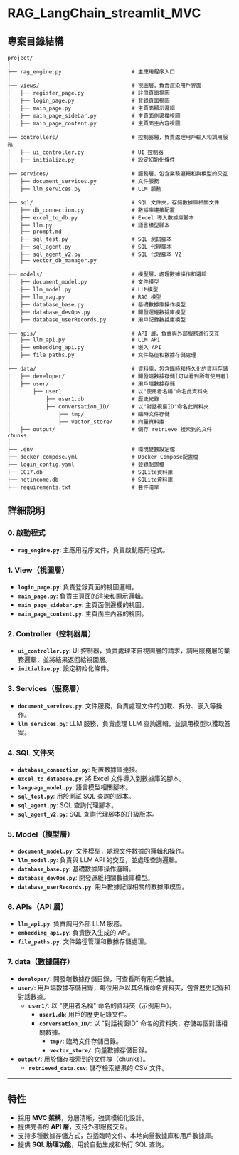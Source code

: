 # RAG_LangChain_streamlit_MVC
## 專案目錄結構

```plaintext
project/
│
├── rag_engine.py                      # 主應用程序入口
│
├── views/                             # 視圖層，負責渲染用戶界面
│   ├── register_page.py               # 註冊頁面視圖
│   ├── login_page.py                  # 登錄頁面視圖
│   ├── main_page.py                   # 主頁面顯示邏輯
│   ├── main_page_sidebar.py           # 主頁面側邊欄視圖
│   ├── main_page_content.py           # 主頁面主內容視圖
│
├── controllers/                       # 控制器層，負責處理用戶輸入和調用服務
│   ├── ui_controller.py               # UI 控制器
│   ├── initialize.py                  # 設定初始化條件
│
├── services/                          # 服務層，包含業務邏輯和與模型的交互
│   ├── document_services.py           # 文件服務
│   ├── llm_services.py                # LLM 服務
│
├── sql/                               # SQL 文件夾，存儲數據庫相關文件
│   ├── db_connection.py               # 數據庫連接配置
│   ├── excel_to_db.py                 # Excel 導入數據庫腳本
│   ├── llm.py                         # 語言模型腳本
│   ├── prompt.md
│   ├── sql_test.py                    # SQL 測試腳本
│   ├── sql_agent.py                   # SQL 代理腳本
│   ├── sql_agent_v2.py                # SQL 代理腳本 V2
│   ├── vector_db_manager.py
│
├── models/                            # 模型層，處理數據操作和邏輯
│   ├── document_model.py              # 文件模型
│   ├── llm_model.py                   # LLM模型
│   ├── llm_rag.py                     # RAG 模型
│   ├── database_base.py               # 基礎數據庫操作模型
│   ├── database_devOps.py             # 開發運維數據庫模型
│   ├── database_userRecords.py        # 用戶記錄數據庫模型
│
├── apis/                              # API 層，負責與外部服務進行交互
│   ├── llm_api.py                     # LLM API
│   ├── embedding_api.py               # 嵌入 API
│   ├── file_paths.py                  # 文件路徑和數據存儲處理
│
├── data/                              # 資料庫，包含臨時和持久化的資料存儲
│   ├── developer/                     # 開發端數據存儲(可以看到所有使用者)
│   ├── user/                          # 用戶端數據存儲
│       ├── user1                      # 以"使用者名稱"命名此資料夾
│           ├── user1.db               # 歷史紀錄
│           ├── conversation_ID/       # 以"對話視窗ID"命名此資料夾
│               ├── tmp/               # 臨時文件存儲
│               ├── vector_store/      # 向量資料庫
│   ├── output/                        # 儲存 retrieve 搜索到的文件 chunks
│
├── .env                               # 環境變數設定檔
├── docker-compose.yml                 # Docker Compose配置檔
├── login_config.yaml                  # 登錄配置檔
├── CC17.db                            # SQLite資料庫
├── netincome.db                       # SQLite資料庫
├── requirements.txt                   # 套件清單
```
## 詳細說明

### 0. 啟動程式
- **`rag_engine.py`**: 主應用程序文件，負責啟動應用程式。

### 1. View（視圖層）
- **`login_page.py`**: 負責登錄頁面的視圖邏輯。
- **`main_page.py`**: 負責主頁面的渲染和顯示邏輯。
- **`main_page_sidebar.py`**: 主頁面側邊欄的視圖。
- **`main_page_content.py`**: 主頁面主內容的視圖。

### 2. Controller（控制器層）
- **`ui_controller.py`**: UI 控制器，負責處理來自視圖層的請求，調用服務層的業務邏輯，並將結果返回給視圖層。
- **`initialize.py`**: 設定初始化條件。

### 3. Services（服務層）
- **`document_services.py`**: 文件服務，負責處理文件的加載、拆分、嵌入等操作。
- **`llm_services.py`**: LLM 服務，負責處理 LLM 查詢邏輯，並調用模型以獲取答案。

### 4. SQL 文件夾
- **`database_connection.py`**: 配置數據庫連接。
- **`excel_to_database.py`**: 將 Excel 文件導入到數據庫的腳本。
- **`language_model.py`**: 語言模型相關腳本。
- **`sql_test.py`**: 用於測試 SQL 查詢的腳本。
- **`sql_agent.py`**: SQL 查詢代理腳本。
- **`sql_agent_v2.py`**: SQL 查詢代理腳本的升級版本。

### 5. Model（模型層）
- **`document_model.py`**: 文件模型，處理文件數據的邏輯和操作。
- **`llm_model.py`**: 負責與 LLM API 的交互，並處理查詢邏輯。
- **`database_base.py`**: 基礎數據庫操作邏輯。
- **`database_devOps.py`**: 開發運維相關數據庫模型。
- **`database_userRecords.py`**: 用戶數據記錄相關的數據庫模型。

### 6. APIs（API 層）
- **`llm_api.py`**: 負責調用外部 LLM 服務。
- **`embedding_api.py`**: 負責嵌入生成的 API。
- **`file_paths.py`**: 文件路徑管理和數據存儲處理。

### 7. data（數據儲存）
- **`developer/`**: 開發端數據存儲目錄，可查看所有用戶數據。
- **`user/`**: 用戶端數據存儲目錄，每位用戶以其名稱命名資料夾，包含歷史記錄和對話數據。
  - **`user1/`**: 以 "使用者名稱" 命名的資料夾（示例用戶）。
    - **`user1.db`**: 用戶的歷史記錄文件。
    - **`conversation_ID/`**: 以 "對話視窗ID" 命名的資料夾，存儲每個對話相關數據。
      - **`tmp/`**: 臨時文件存儲目錄。
      - **`vector_store/`**: 向量數據存儲目錄。
- **`output/`**: 用於儲存檢索到的文件塊（chunks）。
  - **`retrieved_data.csv`**: 儲存檢索結果的 CSV 文件。

---

## 特性
- 採用 **MVC 架構**，分層清晰，強調模組化設計。
- 提供完善的 **API 層**，支持外部服務交互。
- 支持多種數據存儲方式，包括臨時文件、本地向量數據庫和用戶數據庫。
- 提供 **SQL 助理功能**，用於自動生成和執行 SQL 查詢。
